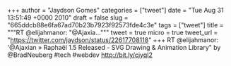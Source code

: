 
+++
author = "Jaydson Gomes"
categories = ["tweet"]
date = "Tue Aug 31 13:51:49 +0000 2010"
draft = false
slug = "665ddcb88e6fa67ad70b23b7923f92573fde4c3e"
tags = ["tweet"]
title = """RT @elijahmanor: "@Ajaxia..."""
tweet = true
micro = true
tweet_url = "https://twitter.com/jaydson/status/22617708118"
+++
RT @elijahmanor: '@Ajaxian » Raphaël 1.5 Released - SVG Drawing & Animation Library" by @BradNeuberg #tech #webdev http://bit.ly/cjyqI2
